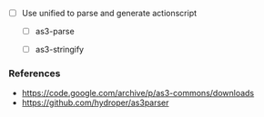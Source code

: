 - [ ] Use unified to parse and generate actionscript
  - [ ] as3-parse
  - [ ] as3-stringify


### References
- https://code.google.com/archive/p/as3-commons/downloads
- https://github.com/hydroper/as3parser